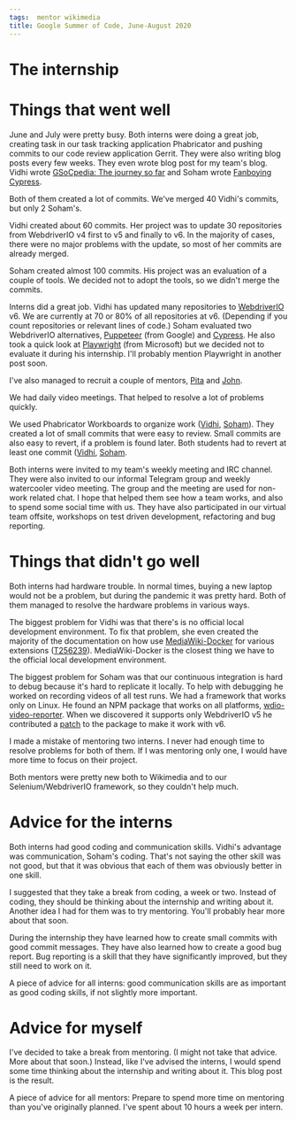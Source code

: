 ```yaml
---
tags:  mentor wikimedia
title: Google Summer of Code, June-August 2020
---
```


# The internship



# Things that went well

June and July were pretty busy. Both interns were doing a great job, creating task in our task tracking application Phabricator and pushing commits to our code review application Gerrit. They were also writing blog posts every few weeks. They even wrote blog post for my team's blog. Vidhi wrote [GSoCpedia: The journey so far](https://phabricator.wikimedia.org/phame/post/view/201/gsocpedia_the_journey_so_far/) and Soham wrote [Fanboying Cypress](https://phabricator.wikimedia.org/phame/post/view/202/fanboying_cypress/).

Both of them created a lot of commits. We've merged 40 Vidhi's commits, but only 2 Soham's.

Vidhi created about 60 commits. Her project was to update 30 repositories from WebdriverIO v4 first to v5 and finally to v6. In the majority of cases, there were no major problems with the update, so most of her commits are already merged.

Soham created almost 100 commits. His project was an evaluation of a couple of tools. We decided not to adopt the tools, so we didn't merge the commits.

Interns did a great job. Vidhi has updated many repositories to [WebdriverIO](https://webdriver.io/) v6. We are currently at 70 or 80% of all repositories at v6. (Depending if you count repositories or relevant lines of code.) Soham evaluated two WebdriverIO alternatives, [Puppeteer](https://developers.google.com/web/tools/puppeteer/) (from Google) and [Cypress](https://www.cypress.io/). He also took a quick look at [Playwright](https://playwright.dev/) (from Microsoft) but we decided not to evaluate it during his internship. I'll probably mention Playwright in another post soon.

I've also managed to recruit a couple of mentors, [Pita](https://www.mediawiki.org/wiki/User:JPita_(WMF)) and [John](https://www.mediawiki.org/wiki/User:JBolorinos_(WMF)).

We had daily video meetings. That helped to resolve a lot of problems quickly.

We used Phabricator Workboards to organize work ([Vidhi](https://phabricator.wikimedia.org/tag/user-vidhi-mody/), [Soham](https://phabricator.wikimedia.org/tag/user-soham/)). They created a lot of small commits that were easy to review. Small commits are also easy to revert, if a problem is found later. Both students had to revert at least one commit ([Vidhi](https://gerrit.wikimedia.org/r/c/mediawiki/extensions/MobileFrontend/+/615682), [Soham](https://gerrit.wikimedia.org/r/c/mediawiki/core/+/595932).

Both interns were invited to my team's weekly meeting and IRC channel. They were also invited to our informal Telegram group and weekly watercooler video meeting. The group and the meeting are used for non-work related chat. I hope that helped them see how a team works, and also to spend some social time with us. They have also participated in our virtual team offsite, workshops on test driven development, refactoring and bug reporting.

# Things that didn't go well

Both interns had hardware trouble. In normal times, buying a new laptop would not be a problem, but during the pandemic it was pretty hard. Both of them managed to resolve the hardware problems in various ways.

The biggest problem for Vidhi was that there's is no official local development environment. To fix that problem, she even created the majority of the documentation on how use [MediaWiki-Docker](https://www.mediawiki.org/wiki/MediaWiki-Docker) for various extensions ([T256239](https://phabricator.wikimedia.org/T256239)). MediaWiki-Docker is the closest thing we have to the official local development environment.

The biggest problem for Soham was that our continuous integration is hard to debug because it's hard to replicate it locally. To help with debugging he worked on recording videos of all test runs. We had a framework that works only on Linux. He found an NPM package that works on all platforms, [wdio-video-reporter](https://www.npmjs.com/package/wdio-video-reporter). When we discovered it supports only WebdriverIO v5 he contributed a [patch](https://github.com/presidenten/wdio-video-reporter/pull/44) to the package to make it work with v6.

I made a mistake of mentoring two interns. I never had enough time to resolve problems for both of them. If I was mentoring only one, I would have more time to focus on their project.

Both mentors were pretty new both to Wikimedia and to our Selenium/WebdriverIO framework, so they couldn't help much.

# Advice for the interns

Both interns had good coding and communication skills. Vidhi's advantage was communication, Soham's coding. That's not saying the other skill was not good, but that it was obvious that each of them was obviously better in one skill.

I suggested that they take a break from coding, a week or two. Instead of coding, they should be thinking about the internship and writing about it. Another idea I had for them was to try mentoring. You'll probably hear more about that soon.

During the internship they have learned how to create small commits with good commit messages. They have also learned how to create a good bug report. Bug reporting is a skill that they have significantly improved, but they still need to work on it.

A piece of advice for all interns: good communication skills are as important as good coding skills, if not slightly more important.

# Advice for myself

I've decided to take a break from mentoring. (I might not take that advice. More about that soon.) Instead, like I've advised the interns, I would spend some time thinking about the internship and writing about it. This blog post is the result.

A piece of advice for all mentors: Prepare to spend more time on mentoring than you've originally planned. I've spent about 10 hours a week per intern.